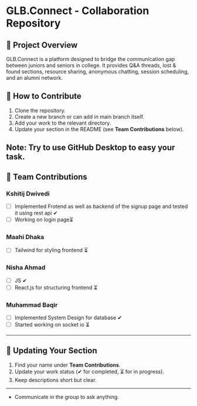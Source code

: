 # **GLB.Connect - Collaboration Repository**  

## **📌 Project Overview**  
GLB.Connect is a platform designed to bridge the communication gap between juniors and seniors in college. It provides Q&A threads, lost & found sections, resource sharing, anonymous chatting, session scheduling, and an alumni network.  

## **🚀 How to Contribute**  
1. Clone the repository. 
2. Create a new branch or can add in main branch itself.
3. Add your work to the relevant directory.  
4. Update your section in the README (see **Team Contributions** below).  

Note: Try to use GitHub Desktop to easy your task.
---

## **👥 Team Contributions**  
 

### **Kshitij Dwivedi**  
  - [ ] Implemented Frotend as well as backend of the signup page and tested it using rest api ✔
  - [ ] Working on login page⏳  

### **Maahi Dhaka**  
  - [ ] Tailwind for styling frontend ⏳

### **Nisha Ahmad**  
  - [ ] JS ✔ 
  - [ ] React.js for structuring frontend ⏳ 

### **Muhammad Baqir**  
  - [ ] Implemented System Design for database ✔ 
  - [ ] Started working on socket io ⏳

---

## **📢 Updating Your Section**  
1. Find your name under **Team Contributions**.  
2. Update your work status (✔ for completed, ⏳ for in progress).  
3. Keep descriptions short but clear.  

---

- Communicate in the group to ask anything.  
